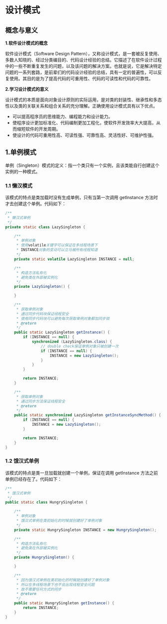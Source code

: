 # 设计模式

## 概念与意义

**1.软件设计模式的概念**

软件设计模式（Software Design Pattern），又称设计模式，是一套被反复使用、多数人知晓的、经过分类编目的、代码设计经验的总结。它描述了在软件设计过程中的一些不断重复发生的问题，以及该问题的解决方案。也就是说，它是解决特定问题的一系列套路，是前辈们的代码设计经验的总结，具有一定的普遍性，可以反复使用。其目的是为了提高代码的可重用性、代码的可读性和代码的可靠性。

**2.学习设计模式的意义**

设计模式的本质是面向对象设计原则的实际运用，是对类的封装性、继承性和多态性以及类的关联关系和组合关系的充分理解。正确使用设计模式具有以下优点。

- 可以提高程序员的思维能力、编程能力和设计能力。
- 使程序设计更加标准化、代码编制更加工程化，使软件开发效率大大提高，从而缩短软件的开发周期。
- 使设计的代码可重用性高、可读性强、可靠性高、灵活性好、可维护性强。

## 1.单例模式

单例（Singleton）模式的定义：指一个类只有一个实例，且该类能自行创建这个实例的一种模式。

### 1.1 懒汉模式

该模式的特点是类加载时没有生成单例，只有当第一次调用 getlnstance 方法时才去创建这个单例。代码如下：

``` java
/**
 * 懒汉式单例
 */
private static class LazySingleton {

    /**
     * 单例对象
     * 使用volatile关键字可以保证在多线程场景下
     * INSTANCE对象的变动可以立马被所有线程知道
     */
    private static volatile LazySingleton INSTANCE = null;

    /**
     * 构造方法私有化
     * 避免类在外部被实例化
     */
    private LazySingleton() {

    }

    /**
     * 获取单例对象
     * 通过同步代码块保证线程安全
     * 使用同步代码块可以避免每次获取单例对象都加同步锁
     * @return
     */
    public static LazySingleton getInstance() {
        if (INSTANCE == null) {
            synchronized (LazySingleton.class) {
                // double check保证单例对象只被创建一次
                if (INSTANCE == null) {
                    INSTANCE = new LazySingleton();
                }
            }
        }

        return INSTANCE;
    }

    /**
     * 获取单例对象
     * 通过同步方法保证线程安全
     * @return
     */
    public static synchronized LazySingleton getInstanceSyncMethod() {
        if (INSTANCE == null) {
            INSTANCE = new LazySingleton();
        }

        return INSTANCE;
    }
}
```

### 1.2 饿汉式单例

该模式的特点是类一旦加载就创建一个单例，保证在调用 getInstance 方法之前单例已经存在了。代码如下：

``` java
/**
 * 饿汉式单例
 */
public static class HungrySingleton {

    /**
     * 单例对象
     * 饿汉式单例在类初始化的时候就创建好了单例对象
     */
    private static HungrySingleton INSTANCE = new HungrySingleton();

    /**
     * 构造方法私有化
     * 避免类在外部被实例化
     */
    private HungrySingleton() {

    }

    /**
     * 因为饿汉式单例在类初始化的时候就创建好了单例对象
     * 所以在多线程场景下也不会出现线程安全问题
     * 故不需要任何方式的同步
     * @return
     */
    public static HungrySingleton getInstance() {
        return INSTANCE;
    }
}
```

